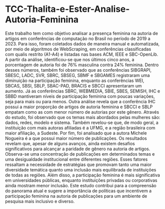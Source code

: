 # TCC-Thalita-e-Ester-Analise-Autoria-Feminina
Este trabalho tem como objetivo analisar a presença feminina na autoria de artigos em conferências de computação no Brasil no período de 2019 a 2023. Para isso, foram coletados dados de maneira manual e automatizada, por meio de algoritmos de WebScraping, em conferências classificadas com qualis restrito (A1-A4) e listadas nas bases ACM, IEEE e SBC-OpenLib. A partir da análise, identificou-se que nos últimos cinco anos, a porcentagem de autoria foi de 76\% masculina contra 24\% feminina. Dentro desses números, também foi observado que as conferências SIBGRAPI, SBESC, LADC, SVR, SBRC, SBSEG, SBMF e SBGAMES registraram uma diminuição na participação feminina, enquanto as conferências WEI, SBCAS, SBSI, SBLP, SBAC-PAD, BRACIS e SBCCI apresentaram um aumento. Já as conferências SBRC, WEBMEDIA, SBIE, SBES, SEMISH, IHC e SBBD mantiveram níveis de participação feminina com poucas variações, seja para mais ou para menos. Outra análise revela que a conferência IHC possui a maior proporção de artigos de autoria feminina e SBCCI e SBLP empatam como as com menor número de autorias por este gênero. Através do estudo, foi observado que os temas mais abordados pelas mulheres são: dados, redes, modelo e sistema. Também revelou-se que, de modo geral, a instituição com mais autoras afiliadas é a UFMG, e a região brasileira com maior afiliação, a Sudeste. Por fim, foi analisado que a autora Michele Nogueira é a que possui maior número de publicações. Os resultados revelam que, apesar de alguns avanços, ainda existem desafios significativos para alcançar a paridade de gênero na autoria de artigos. Observa-se uma concentração de publicações em determinados temas e uma desigualdade institucional entre diferentes regiões. Esses fatores ressaltam a necessidade de estratégias que promovam tanto uma maior diversidade temática quanto uma inclusão mais equilibrada de instituições de todas as regiões. Além disso, a participação feminina é mais significativa em universidades públicas, enquanto instituições privadas ou corporativas ainda mostram menor inclusão. Este estudo contribui para a compreensão do panorama atual e sugere a importância de políticas que incentivem a participação feminina na autoria de publicações para um ambiente de pesquisa mais inclusivo e diverso.
